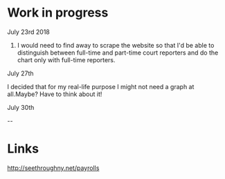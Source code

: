 
# Work in progress

July 23rd 2018

1. I would need to find away to scrape the website so that I'd be able to distinguish between full-time and part-time court reporters and do the chart only with full-time reporters.

July 27th

I decided that for my real-life purpose I might not need a graph at all.Maybe? Have to think about it!

July 30th

--

# Links
http://seethroughny.net/payrolls
